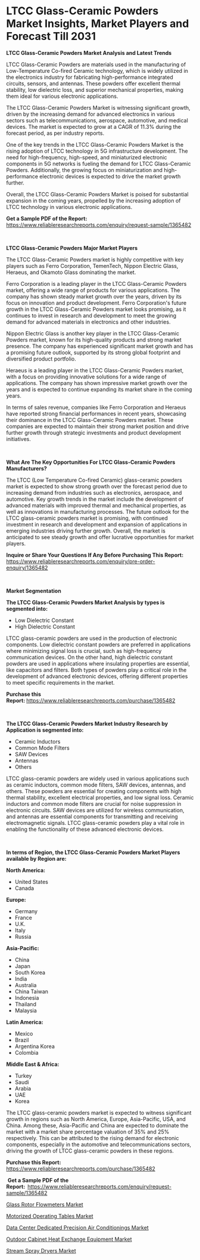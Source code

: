 <p><h1>LTCC Glass-Ceramic Powders Market Insights, Market Players and Forecast Till 2031</h1></p><p><strong>LTCC Glass-Ceramic Powders Market Analysis and Latest Trends</strong></p>
<p><p>LTCC Glass-Ceramic Powders are materials used in the manufacturing of Low-Temperature Co-fired Ceramic technology, which is widely utilized in the electronics industry for fabricating high-performance integrated circuits, sensors, and antennas. These powders offer excellent thermal stability, low dielectric loss, and superior mechanical properties, making them ideal for various electronic applications.</p><p>The LTCC Glass-Ceramic Powders Market is witnessing significant growth, driven by the increasing demand for advanced electronics in various sectors such as telecommunications, aerospace, automotive, and medical devices. The market is expected to grow at a CAGR of 11.3% during the forecast period, as per industry reports.</p><p>One of the key trends in the LTCC Glass-Ceramic Powders Market is the rising adoption of LTCC technology in 5G infrastructure development. The need for high-frequency, high-speed, and miniaturized electronic components in 5G networks is fueling the demand for LTCC Glass-Ceramic Powders. Additionally, the growing focus on miniaturization and high-performance electronic devices is expected to drive the market growth further.</p><p>Overall, the LTCC Glass-Ceramic Powders Market is poised for substantial expansion in the coming years, propelled by the increasing adoption of LTCC technology in various electronic applications.</p></p>
<p><strong>Get a Sample PDF of the Report:&nbsp;</strong> <a href="https://www.reliableresearchreports.com/enquiry/request-sample/1365482">https://www.reliableresearchreports.com/enquiry/request-sample/1365482</a></p>
<p>&nbsp;</p>
<p><strong>LTCC Glass-Ceramic Powders Major Market Players</strong></p>
<p><p>The LTCC Glass-Ceramic Powders market is highly competitive with key players such as Ferro Corporation, TemenTech, Nippon Electric Glass, Heraeus, and Okamoto Glass dominating the market.</p><p>Ferro Corporation is a leading player in the LTCC Glass-Ceramic Powders market, offering a wide range of products for various applications. The company has shown steady market growth over the years, driven by its focus on innovation and product development. Ferro Corporation's future growth in the LTCC Glass-Ceramic Powders market looks promising, as it continues to invest in research and development to meet the growing demand for advanced materials in electronics and other industries.</p><p>Nippon Electric Glass is another key player in the LTCC Glass-Ceramic Powders market, known for its high-quality products and strong market presence. The company has experienced significant market growth and has a promising future outlook, supported by its strong global footprint and diversified product portfolio.</p><p>Heraeus is a leading player in the LTCC Glass-Ceramic Powders market, with a focus on providing innovative solutions for a wide range of applications. The company has shown impressive market growth over the years and is expected to continue expanding its market share in the coming years.</p><p>In terms of sales revenue, companies like Ferro Corporation and Heraeus have reported strong financial performances in recent years, showcasing their dominance in the LTCC Glass-Ceramic Powders market. These companies are expected to maintain their strong market position and drive further growth through strategic investments and product development initiatives.</p></p>
<p>&nbsp;</p>
<p><strong>What Are The Key Opportunities For LTCC Glass-Ceramic Powders Manufacturers?</strong></p>
<p><p>The LTCC (Low Temperature Co-fired Ceramic) glass-ceramic powders market is expected to show strong growth over the forecast period due to increasing demand from industries such as electronics, aerospace, and automotive. Key growth trends in the market include the development of advanced materials with improved thermal and mechanical properties, as well as innovations in manufacturing processes. The future outlook for the LTCC glass-ceramic powders market is promising, with continued investment in research and development and expansion of applications in emerging industries driving further growth. Overall, the market is anticipated to see steady growth and offer lucrative opportunities for market players.</p></p>
<p><strong>Inquire or Share Your Questions If Any Before Purchasing This Report:</strong> <a href="https://www.reliableresearchreports.com/enquiry/pre-order-enquiry/1365482">https://www.reliableresearchreports.com/enquiry/pre-order-enquiry/1365482</a></p>
<p>&nbsp;</p>
<p><strong>Market Segmentation</strong></p>
<p><strong>The LTCC Glass-Ceramic Powders Market Analysis by types is segmented into:</strong></p>
<p><ul><li>Low Dielectric Constant</li><li>High Dielectric Constant</li></ul></p>
<p><p>LTCC glass-ceramic powders are used in the production of electronic components. Low dielectric constant powders are preferred in applications where minimizing signal loss is crucial, such as high-frequency communication devices. On the other hand, high dielectric constant powders are used in applications where insulating properties are essential, like capacitors and filters. Both types of powders play a critical role in the development of advanced electronic devices, offering different properties to meet specific requirements in the market.</p></p>
<p><strong>Purchase this Report:&nbsp;</strong><a href="https://www.reliableresearchreports.com/purchase/1365482">https://www.reliableresearchreports.com/purchase/1365482</a></p>
<p>&nbsp;</p>
<p><strong>The LTCC Glass-Ceramic Powders Market Industry Research by Application is segmented into:</strong></p>
<p><ul><li>Ceramic Inductors</li><li>Common Mode Filters</li><li>SAW Devices</li><li>Antennas</li><li>Others</li></ul></p>
<p><p>LTCC glass-ceramic powders are widely used in various applications such as ceramic inductors, common mode filters, SAW devices, antennas, and others. These powders are essential for creating components with high thermal stability, excellent electrical properties, and low signal loss. Ceramic inductors and common mode filters are crucial for noise suppression in electronic circuits. SAW devices are utilized for wireless communication, and antennas are essential components for transmitting and receiving electromagnetic signals. LTCC glass-ceramic powders play a vital role in enabling the functionality of these advanced electronic devices.</p></p>
<p>&nbsp;</p>
<p><strong>In terms of Region, the LTCC Glass-Ceramic Powders Market Players available by Region are:</strong></p>
<p>
    <p> <strong> North America: </strong>
        <ul>
            <li>United States</li>
            <li>Canada</li>
        </ul>
        </p> 
    <p> <strong> Europe: </strong>
        <ul>
            <li>Germany</li>
            <li>France</li>
            <li>U.K.</li>
            <li>Italy</li>
            <li>Russia</li>
        </ul>
        </p> 
    <p> <strong> Asia-Pacific: </strong>
        <ul>
            <li>China</li>
            <li>Japan</li>
            <li>South Korea</li>
            <li>India</li>
            <li>Australia</li>
            <li>China Taiwan</li>
            <li>Indonesia</li>
            <li>Thailand</li>
            <li>Malaysia</li>
        </ul>
        </p> 
    <p> <strong> Latin America: </strong>
        <ul>
            <li>Mexico</li>
            <li>Brazil</li>
            <li>Argentina Korea</li>
            <li>Colombia</li>
        </ul>
        </p> 
    <p> <strong> Middle East & Africa: </strong>
        <ul>
            <li>Turkey</li>
            <li>Saudi</li>
            <li>Arabia</li>
            <li>UAE</li>
            <li>Korea</li>
        </ul>
    </p>
    </p>
<p><p>The LTCC glass-ceramic powders market is expected to witness significant growth in regions such as North America, Europe, Asia-Pacific, USA, and China. Among these, Asia-Pacific and China are expected to dominate the market with a market share percentage valuation of 35% and 25% respectively. This can be attributed to the rising demand for electronic components, especially in the automotive and telecommunications sectors, driving the growth of LTCC glass-ceramic powders in these regions.</p></p>
<p><strong>Purchase this Report: </strong><a href="https://www.reliableresearchreports.com/purchase/1365482">https://www.reliableresearchreports.com/purchase/1365482</a></p>
<p>&nbsp;<strong>Get a Sample PDF of the Report:&nbsp;&nbsp;</strong><a href="https://www.reliableresearchreports.com/enquiry/request-sample/1365482">https://www.reliableresearchreports.com/enquiry/request-sample/1365482</a></p>
<p><strong></strong></p>
<p><p><a href="https://medium.com/p/a17fc4a51426/edit">Glass Rotor Flowmeters Market</a></p><p><a href="https://medium.com/p/fce3a5e3cee7/edit">Motorized Operating Tables Market</a></p><p><a href="https://medium.com/p/44da40a9a185/edit">Data Center Dedicated Precision Air Conditionings Market</a></p><p><a href="https://medium.com/p/6e6072112f33/edit">Outdoor Cabinet Heat Exchange Equipment Market</a></p><p><a href="https://medium.com/p/948fcf502687/edit">Stream Spray Dryers Market</a></p></p>